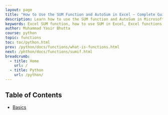 ```yaml
---
layout: page
title: "How to Use the SUM Function and AutoSum in Excel – Complete Guide"
description: Learn how to use the SUM function and AutoSum in Microsoft Excel to quickly add values across cells, columns, or rows. Includes syntax, examples, and tips for efficient usage.
keywords: Excel SUM function, how to use SUM in Excel, Excel functions guide, Excel SUM formula, Excel add cells, Excel basics, Excel tutorials, Microsoft Excel functions, SUM formula examples
author: Muhammad Yasir Bhutta
course: python
topic: functions
toc: toc/python.html
prev: /python/docs/functions/what-is-functions.html
next: /phthon/docs/functions/sumif.html
breadcrumb:
  - title: Home
    url: /
  - title: Python
    url: /python/
---
```

## Table of Contents

- [Basics](dict-basics.md)